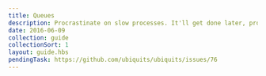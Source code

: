 ```yaml
---
title: Queues
description: Procrastinate on slow processes. It'll get done later, promise.
date: 2016-06-09
collection: guide
collectionSort: 1
layout: guide.hbs
pendingTask: https://github.com/ubiquits/ubiquits/issues/76
---
```


